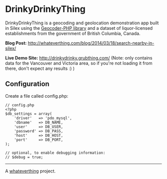 DrinkyDrinkyThing
=================

DrinkyDrinkyThing is a geocoding and geolocation demonstration app built in Silex using the [Geocoder-PHP library](http://geocoder-php.org/) and a dataset of liquor-licensed establishments from the government of British Columbia, Canada.

**Blog Post:** http://whateverthing.com/blog/2014/03/18/search-nearby-in-silex/

**Live Demo Site:** http://drinkydrinky.grubthing.com/ (Note: only contains data for the Vancouver and Victoria area, so if you're not loading it from there, don't expect any results :) )

## Configuration

Create a file called config.php:

    // config.php
    <?php
    $db_settings = array(
        'driver'   => 'pdo_mysql',
        'dbname'   => DB_NAME,
        'user'     => DB_USER,
        'password' => DB_PASS,
        'host'     => DB_HOST,
        'port'     => DB_PORT,
    );

    // optional, to enable debugging information:
    // $debug = true;

---
A [whateverthing](http://whateverthing.com) project.
